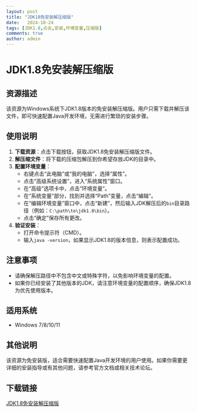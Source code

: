 ```yaml
---
layout: post
title: "JDK18免安装解压缩版"
date:   2024-10-24
tags: [JDK1.8,点击,安装,环境变量,压缩版]
comments: true
author: admin
---
```

# JDK1.8免安装解压缩版

## 资源描述

该资源为Windows系统下JDK1.8版本的免安装解压缩版。用户只需下载并解压该文件，即可快速配置Java开发环境，无需进行繁琐的安装步骤。

## 使用说明

1. **下载资源**：点击下载按钮，获取JDK1.8免安装解压缩版文件。
2. **解压缩文件**：将下载的压缩包解压到你希望存放JDK的目录中。
3. **配置环境变量**：
   - 右键点击“此电脑”或“我的电脑”，选择“属性”。
   - 点击“高级系统设置”，进入“系统属性”窗口。
   - 在“高级”选项卡中，点击“环境变量”。
   - 在“系统变量”部分，找到并选择“Path”变量，点击“编辑”。
   - 在“编辑环境变量”窗口中，点击“新建”，然后输入JDK解压后的`bin`目录路径（例如：`C:\path\to\jdk1.8\bin`）。
   - 点击“确定”保存所有更改。
4. **验证安装**：
   - 打开命令提示符（CMD）。
   - 输入`java -version`，如果显示JDK1.8的版本信息，则表示配置成功。

## 注意事项

- 请确保解压路径中不包含中文或特殊字符，以免影响环境变量的配置。
- 如果你已经安装了其他版本的JDK，请注意环境变量的配置顺序，确保JDK1.8为优先使用版本。

## 适用系统

- Windows 7/8/10/11

## 其他说明

该资源为免安装版，适合需要快速配置Java开发环境的用户使用。如果你需要更详细的安装指导或有其他问题，请参考官方文档或相关技术论坛。

## 下载链接

[JDK1.8免安装解压缩版](https://pan.quark.cn/s/3b87bf8e913f)